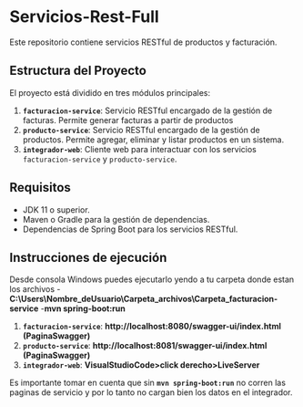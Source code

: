 # Servicios-Rest-Full
Este repositorio contiene servicios RESTful de productos y facturación.

## Estructura del Proyecto

El proyecto está dividido en tres módulos principales:

1. **`facturacion-service`**: Servicio RESTful encargado de la gestión de facturas. Permite generar facturas a partir de productos
2. **`producto-service`**: Servicio RESTful encargado de la gestión de productos. Permite agregar, eliminar y listar productos en un sistema.
3. **`integrador-web`**: Cliente web para interactuar con los servicios `facturacion-service` y `producto-service`. 

## Requisitos

- JDK 11 o superior.
- Maven o Gradle para la gestión de dependencias.
- Dependencias de Spring Boot para los servicios RESTful.

## Instrucciones de ejecución
Desde consola Windows puedes ejecutarlo yendo a tu carpeta donde estan los archivos 
-**C:\Users\Nombre_deUsuario\Carpeta_archivos\Carpeta_facturacion-service**
-**mvn spring-boot:run** 
1. **`facturacion-service`**:  **http://localhost:8080/swagger-ui/index.html (PaginaSwagger)**
2. **`producto-service`**:  **http://localhost:8081/swagger-ui/index.html (PaginaSwagger)**
3. **`integrador-web`**:  **VisualStudioCode>click derecho>LiveServer**

Es importante tomar en cuenta que sin **`mvn spring-boot:run`** no corren las paginas de servicio y por lo tanto no cargan bien los datos en el integrador.
